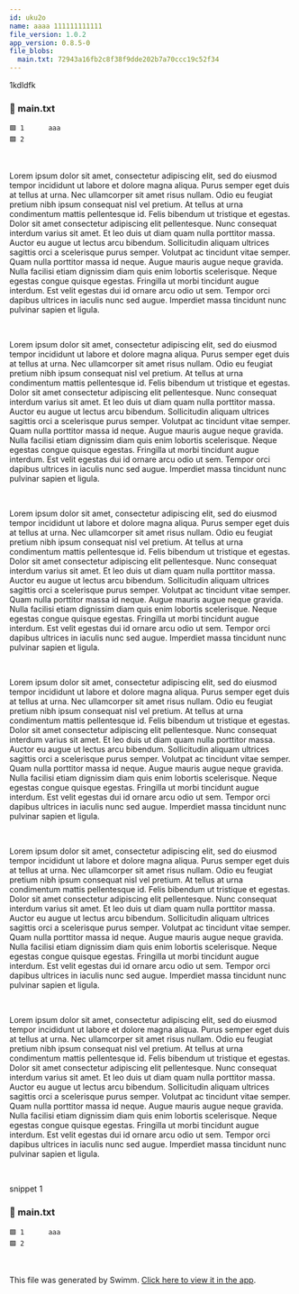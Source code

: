 ```yaml
---
id: uku2o
name: aaaa 111111111111
file_version: 1.0.2
app_version: 0.8.5-0
file_blobs:
  main.txt: 72943a16fb2c8f38f9dde202b7a70ccc19c52f34
---
```


1kdldfk
<!-- NOTE-swimm-snippet: the lines below link your snippet to Swimm -->
### 📄 main.txt
```text
🟩 1      aaa
🟩 2      
```

<br/>

Lorem ipsum dolor sit amet, consectetur adipiscing elit, sed do eiusmod tempor incididunt ut labore et dolore magna aliqua. Purus semper eget duis at tellus at urna. Nec ullamcorper sit amet risus nullam. Odio eu feugiat pretium nibh ipsum consequat nisl vel pretium. At tellus at urna condimentum mattis pellentesque id. Felis bibendum ut tristique et egestas. Dolor sit amet consectetur adipiscing elit pellentesque. Nunc consequat interdum varius sit amet. Et leo duis ut diam quam nulla porttitor massa. Auctor eu augue ut lectus arcu bibendum. Sollicitudin aliquam ultrices sagittis orci a scelerisque purus semper. Volutpat ac tincidunt vitae semper. Quam nulla porttitor massa id neque. Augue mauris augue neque gravida. Nulla facilisi etiam dignissim diam quis enim lobortis scelerisque. Neque egestas congue quisque egestas. Fringilla ut morbi tincidunt augue interdum. Est velit egestas dui id ornare arcu odio ut sem. Tempor orci dapibus ultrices in iaculis nunc sed augue. Imperdiet massa tincidunt nunc pulvinar sapien et ligula.

<br/>

Lorem ipsum dolor sit amet, consectetur adipiscing elit, sed do eiusmod tempor incididunt ut labore et dolore magna aliqua. Purus semper eget duis at tellus at urna. Nec ullamcorper sit amet risus nullam. Odio eu feugiat pretium nibh ipsum consequat nisl vel pretium. At tellus at urna condimentum mattis pellentesque id. Felis bibendum ut tristique et egestas. Dolor sit amet consectetur adipiscing elit pellentesque. Nunc consequat interdum varius sit amet. Et leo duis ut diam quam nulla porttitor massa. Auctor eu augue ut lectus arcu bibendum. Sollicitudin aliquam ultrices sagittis orci a scelerisque purus semper. Volutpat ac tincidunt vitae semper. Quam nulla porttitor massa id neque. Augue mauris augue neque gravida. Nulla facilisi etiam dignissim diam quis enim lobortis scelerisque. Neque egestas congue quisque egestas. Fringilla ut morbi tincidunt augue interdum. Est velit egestas dui id ornare arcu odio ut sem. Tempor orci dapibus ultrices in iaculis nunc sed augue. Imperdiet massa tincidunt nunc pulvinar sapien et ligula.

<br/>

Lorem ipsum dolor sit amet, consectetur adipiscing elit, sed do eiusmod tempor incididunt ut labore et dolore magna aliqua. Purus semper eget duis at tellus at urna. Nec ullamcorper sit amet risus nullam. Odio eu feugiat pretium nibh ipsum consequat nisl vel pretium. At tellus at urna condimentum mattis pellentesque id. Felis bibendum ut tristique et egestas. Dolor sit amet consectetur adipiscing elit pellentesque. Nunc consequat interdum varius sit amet. Et leo duis ut diam quam nulla porttitor massa. Auctor eu augue ut lectus arcu bibendum. Sollicitudin aliquam ultrices sagittis orci a scelerisque purus semper. Volutpat ac tincidunt vitae semper. Quam nulla porttitor massa id neque. Augue mauris augue neque gravida. Nulla facilisi etiam dignissim diam quis enim lobortis scelerisque. Neque egestas congue quisque egestas. Fringilla ut morbi tincidunt augue interdum. Est velit egestas dui id ornare arcu odio ut sem. Tempor orci dapibus ultrices in iaculis nunc sed augue. Imperdiet massa tincidunt nunc pulvinar sapien et ligula.

<br/>

Lorem ipsum dolor sit amet, consectetur adipiscing elit, sed do eiusmod tempor incididunt ut labore et dolore magna aliqua. Purus semper eget duis at tellus at urna. Nec ullamcorper sit amet risus nullam. Odio eu feugiat pretium nibh ipsum consequat nisl vel pretium. At tellus at urna condimentum mattis pellentesque id. Felis bibendum ut tristique et egestas. Dolor sit amet consectetur adipiscing elit pellentesque. Nunc consequat interdum varius sit amet. Et leo duis ut diam quam nulla porttitor massa. Auctor eu augue ut lectus arcu bibendum. Sollicitudin aliquam ultrices sagittis orci a scelerisque purus semper. Volutpat ac tincidunt vitae semper. Quam nulla porttitor massa id neque. Augue mauris augue neque gravida. Nulla facilisi etiam dignissim diam quis enim lobortis scelerisque. Neque egestas congue quisque egestas. Fringilla ut morbi tincidunt augue interdum. Est velit egestas dui id ornare arcu odio ut sem. Tempor orci dapibus ultrices in iaculis nunc sed augue. Imperdiet massa tincidunt nunc pulvinar sapien et ligula.

<br/>

Lorem ipsum dolor sit amet, consectetur adipiscing elit, sed do eiusmod tempor incididunt ut labore et dolore magna aliqua. Purus semper eget duis at tellus at urna. Nec ullamcorper sit amet risus nullam. Odio eu feugiat pretium nibh ipsum consequat nisl vel pretium. At tellus at urna condimentum mattis pellentesque id. Felis bibendum ut tristique et egestas. Dolor sit amet consectetur adipiscing elit pellentesque. Nunc consequat interdum varius sit amet. Et leo duis ut diam quam nulla porttitor massa. Auctor eu augue ut lectus arcu bibendum. Sollicitudin aliquam ultrices sagittis orci a scelerisque purus semper. Volutpat ac tincidunt vitae semper. Quam nulla porttitor massa id neque. Augue mauris augue neque gravida. Nulla facilisi etiam dignissim diam quis enim lobortis scelerisque. Neque egestas congue quisque egestas. Fringilla ut morbi tincidunt augue interdum. Est velit egestas dui id ornare arcu odio ut sem. Tempor orci dapibus ultrices in iaculis nunc sed augue. Imperdiet massa tincidunt nunc pulvinar sapien et ligula.

<br/>

Lorem ipsum dolor sit amet, consectetur adipiscing elit, sed do eiusmod tempor incididunt ut labore et dolore magna aliqua. Purus semper eget duis at tellus at urna. Nec ullamcorper sit amet risus nullam. Odio eu feugiat pretium nibh ipsum consequat nisl vel pretium. At tellus at urna condimentum mattis pellentesque id. Felis bibendum ut tristique et egestas. Dolor sit amet consectetur adipiscing elit pellentesque. Nunc consequat interdum varius sit amet. Et leo duis ut diam quam nulla porttitor massa. Auctor eu augue ut lectus arcu bibendum. Sollicitudin aliquam ultrices sagittis orci a scelerisque purus semper. Volutpat ac tincidunt vitae semper. Quam nulla porttitor massa id neque. Augue mauris augue neque gravida. Nulla facilisi etiam dignissim diam quis enim lobortis scelerisque. Neque egestas congue quisque egestas. Fringilla ut morbi tincidunt augue interdum. Est velit egestas dui id ornare arcu odio ut sem. Tempor orci dapibus ultrices in iaculis nunc sed augue. Imperdiet massa tincidunt nunc pulvinar sapien et ligula.

<br/>

snippet 1
<!-- NOTE-swimm-snippet: the lines below link your snippet to Swimm -->
### 📄 main.txt
```text
🟩 1      aaa
🟩 2      
```

<br/>

This file was generated by Swimm. [Click here to view it in the app](http://localhost:5000/repos/Z2l0aHViJTNBJTNBdDElM0ElM0FlcmFuLXN3aW1t/docs/uku2o).